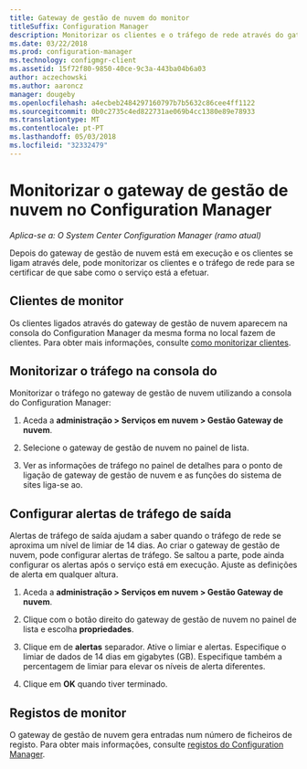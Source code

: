 ```yaml
---
title: Gateway de gestão de nuvem do monitor
titleSuffix: Configuration Manager
description: Monitorizar os clientes e o tráfego de rede através do gateway de gestão de nuvem (CMG).
ms.date: 03/22/2018
ms.prod: configuration-manager
ms.technology: configmgr-client
ms.assetid: 15f72f80-9850-40ce-9c3a-443ba04b6a03
author: aczechowski
ms.author: aaroncz
manager: dougeby
ms.openlocfilehash: a4ecbeb2484297160797b7b5632c86cee4ff1122
ms.sourcegitcommit: 0b0c2735c4ed822731ae069b4cc1380e89e78933
ms.translationtype: MT
ms.contentlocale: pt-PT
ms.lasthandoff: 05/03/2018
ms.locfileid: "32332479"
---
```

# <a name="monitor-cloud-management-gateway-in-configuration-manager"></a>Monitorizar o gateway de gestão de nuvem no Configuration Manager

*Aplica-se a: O System Center Configuration Manager (ramo atual)*

Depois do gateway de gestão de nuvem está em execução e os clientes se ligam através dele, pode monitorizar os clientes e o tráfego de rede para se certificar de que sabe como o serviço está a efetuar.



## <a name="monitor-clients"></a>Clientes de monitor

Os clientes ligados através do gateway de gestão de nuvem aparecem na consola do Configuration Manager da mesma forma no local fazem de clientes. Para obter mais informações, consulte [como monitorizar clientes](/sccm/core/clients/manage/monitor-clients).



## <a name="monitor-traffic-in-the-console"></a>Monitorizar o tráfego na consola do

Monitorizar o tráfego no gateway de gestão de nuvem utilizando a consola do Configuration Manager:

1. Aceda a **administração > Serviços em nuvem > Gestão Gateway de nuvem**.

2. Selecione o gateway de gestão de nuvem no painel de lista.

3. Ver as informações de tráfego no painel de detalhes para o ponto de ligação de gateway de gestão de nuvem e as funções do sistema de sites liga-se ao.



## <a name="set-up-outbound-traffic-alerts"></a>Configurar alertas de tráfego de saída

Alertas de tráfego de saída ajudam a saber quando o tráfego de rede se aproxima um nível de limiar de 14 dias. Ao criar o gateway de gestão de nuvem, pode configurar alertas de tráfego. Se saltou a parte, pode ainda configurar os alertas após o serviço está em execução. Ajuste as definições de alerta em qualquer altura.

1. Aceda a **administração > Serviços em nuvem > Gestão Gateway de nuvem**.

2. Clique com o botão direito do gateway de gestão de nuvem no painel de lista e escolha **propriedades**.

3. Clique em de **alertas** separador. Ative o limiar e alertas. Especifique o limiar de dados de 14 dias em gigabytes (GB). Especifique também a percentagem de limiar para elevar os níveis de alerta diferentes.

4. Clique em **OK** quando tiver terminado.



## <a name="monitor-logs"></a>Registos de monitor

O gateway de gestão de nuvem gera entradas num número de ficheiros de registo. Para obter mais informações, consulte [registos do Configuration Manager](/sccm/core/plan-design/hierarchy/log-files#cloud-management-gateway).
